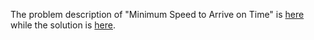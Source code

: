 The problem description of "Minimum Speed to Arrive on Time" is [here](https://leetcode.com/problems/minimum-speed-to-arrive-on-time/description/) while the solution is [here](https://github.com/aurimas13/Solutions-To-Problems/blob/main/LeetCode/Python%20Solutions/Minimum%20Speed%20to%20Arrive%20on%20Time/minimum.py).